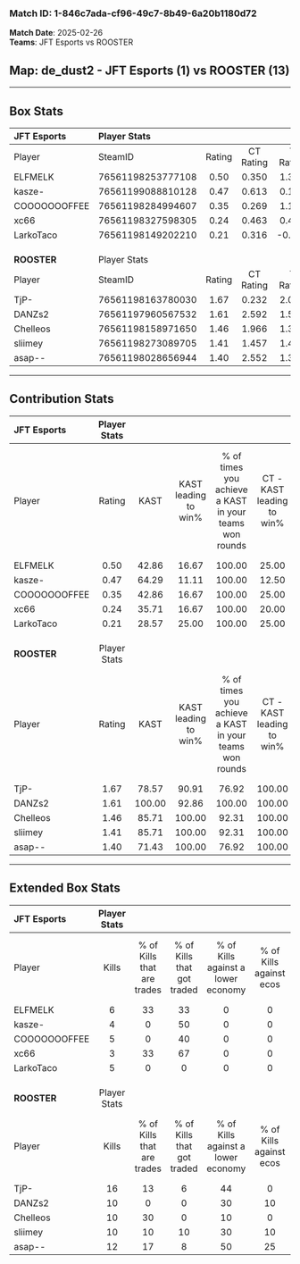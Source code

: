 ### Match ID: 1-846c7ada-cf96-49c7-8b49-6a20b1180d72  
**Match Date**: 2025-02-26  
**Teams**: JFT Esports vs ROOSTER  

## **Map**: de_dust2 - JFT Esports (1) vs ROOSTER (13)  
---  

## Box Stats  

| **JFT Esports** | Player Stats      |        |           |          |        |      |       |         |        |      |     |
| :- | :- | :-: | :-: | :-: | :-: | :-: | :-: | :-: | :-: | :-: | :-: |
| Player          | SteamID           | Rating | CT Rating | T Rating |  KAST  | ADR  | Kills | Assists | Deaths | K/D  | HS% |
| ELFMELK         | 76561198253777108 |  0.50  |   0.350   |  1.392   | 42.86  | 63.7 |   6   |    1    |   12   | 0.50 | 100 |
| kasze-          | 76561199088810128 |  0.47  |   0.613   |  0.160   | 64.29  | 33.2 |   4   |    1    |   11   | 0.36 | 50  |
| COOOOOOOFFEE    | 76561198284994607 |  0.35  |   0.269   |  1.117   | 42.86  | 27.4 |   5   |    0    |   11   | 0.45 | 20  |
| xc66            | 76561198327598305 |  0.24  |   0.463   |  0.407   | 35.71  | 46.1 |   3   |    0    |   11   | 0.27 | 33  |
| LarkoTaco       | 76561198149202210 |  0.21  |   0.316   |  -0.412  | 28.57  | 48.7 |   5   |    1    |   14   | 0.36 |  0  |
|                 |                   |        |           |          |        |      |       |         |        |      |     |
|                 |                   |        |           |          |        |      |       |         |        |      |     |
|                 |                   |        |           |          |        |      |       |         |        |      |     |
| **ROOSTER**     | Player Stats      |        |           |          |        |      |       |         |        |      |     |
| Player          | SteamID           | Rating | CT Rating | T Rating |  KAST  | ADR  | Kills | Assists | Deaths | K/D  | HS% |
| TjP-            | 76561198163780030 |  1.67  |   0.232   |  2.001   | 78.57  | 94.4 |  16   |    2    |   7    | 2.29 | 68  |
| DANZs2          | 76561197960567532 |  1.61  |   2.592   |  1.507   | 100.00 | 90.7 |  10   |    3    |   3    | 3.33 | 90  |
| Chelleos        | 76561198158971650 |  1.46  |   1.966   |  1.375   | 85.71  | 62.9 |  10   |    4    |   2    | 5.00 | 40  |
| sliimey         | 76561198273089705 |  1.41  |   1.457   |  1.497   | 85.71  | 92.5 |  10   |    6    |   6    | 1.67 | 70  |
| asap--          | 76561198028656944 |  1.40  |   2.552   |  1.300   | 71.43  | 88.3 |  12   |    3    |   6    | 2.00 | 33  |
---  

## Contribution Stats  

| **JFT Esports** | Player Stats |        |                      |                                                        |                           |                                                             |                          |                                                            |
| :- | :-: | :-: | :-: | :-: | :-: | :-: | :-: | :-: |
| Player          |    Rating    |  KAST  | KAST leading to win% | % of times you achieve a KAST in your teams won rounds | CT - KAST leading to win% | CT - % of times you achieve a KAST in your teams won rounds | T - KAST leading to win% | T - % of times you achieve a KAST in your teams won rounds |
| ELFMELK         |     0.50     | 42.86  |        16.67         |                         100.00                         |           25.00           |                           100.00                            |           0.00           |                            0.00                            |
| kasze-          |     0.47     | 64.29  |        11.11         |                         100.00                         |           12.50           |                           100.00                            |           0.00           |                            0.00                            |
| COOOOOOOFFEE    |     0.35     | 42.86  |        16.67         |                         100.00                         |           25.00           |                           100.00                            |           0.00           |                            0.00                            |
| xc66            |     0.24     | 35.71  |        16.67         |                         100.00                         |           20.00           |                           100.00                            |           0.00           |                            0.00                            |
| LarkoTaco       |     0.21     | 28.57  |        25.00         |                         100.00                         |           25.00           |                           100.00                            |           0.00           |                            0.00                            |
|                 |              |        |                      |                                                        |                           |                                                             |                          |                                                            |
|                 |              |        |                      |                                                        |                           |                                                             |                          |                                                            |
|                 |              |        |                      |                                                        |                           |                                                             |                          |                                                            |
| **ROOSTER**     | Player Stats |        |                      |                                                        |                           |                                                             |                          |                                                            |
| Player          |    Rating    |  KAST  | KAST leading to win% | % of times you achieve a KAST in your teams won rounds | CT - KAST leading to win% | CT - % of times you achieve a KAST in your teams won rounds | T - KAST leading to win% | T - % of times you achieve a KAST in your teams won rounds |
| TjP-            |     1.67     | 78.57  |        90.91         |                         76.92                          |          100.00           |                            50.00                            |          90.00           |                           81.82                            |
| DANZs2          |     1.61     | 100.00 |        92.86         |                         100.00                         |          100.00           |                           100.00                            |          91.67           |                           100.00                           |
| Chelleos        |     1.46     | 85.71  |        100.00        |                         92.31                          |          100.00           |                           100.00                            |          100.00          |                           90.91                            |
| sliimey         |     1.41     | 85.71  |        100.00        |                         92.31                          |          100.00           |                           100.00                            |          100.00          |                           90.91                            |
| asap--          |     1.40     | 71.43  |        100.00        |                         76.92                          |          100.00           |                           100.00                            |          100.00          |                           72.73                            |
---  

## Extended Box Stats  

| **JFT Esports** | Player Stats |                            |                            |                                    |                         |                              |                                 |        |                             |                                     |                          |                               |                            |
| :- | :-: | :-: | :-: | :-: | :-: | :-: | :-: | :-: | :-: | :-: | :-: | :-: | :-: |
| Player          |    Kills     | % of Kills that are trades | % of Kills that got traded | % of Kills against a lower economy | % of Kills against ecos | % of Kills that are flawless | % of Kills that are close duels | Deaths | % of Deaths that get traded | % of Deaths against a lower economy | % of Deaths against ecos | % of Deaths that are flawless | % of Deaths that are close |
| ELFMELK         |      6       |             33             |             33             |                 0                  |            0            |              83              |                0                |   12   |              0              |                  0                  |            0             |              83               |             8              |
| kasze-          |      4       |             0              |             50             |                 0                  |            0            |             100              |                0                |   11   |             18              |                  0                  |            0             |              91               |             0              |
| COOOOOOOFFEE    |      5       |             0              |             40             |                 0                  |            0            |              60              |                0                |   11   |              9              |                  0                  |            0             |              100              |             0              |
| xc66            |      3       |             33             |             67             |                 0                  |            0            |             100              |                0                |   11   |              9              |                  0                  |            0             |              36               |             9              |
| LarkoTaco       |      5       |             0              |             0              |                 0                  |            0            |              80              |                0                |   14   |              0              |                  0                  |            0             |              86               |             0              |
|                 |              |                            |                            |                                    |                         |                              |                                 |        |                             |                                     |                          |                               |                            |
|                 |              |                            |                            |                                    |                         |                              |                                 |        |                             |                                     |                          |                               |                            |
|                 |              |                            |                            |                                    |                         |                              |                                 |        |                             |                                     |                          |                               |                            |
| **ROOSTER**     | Player Stats |                            |                            |                                    |                         |                              |                                 |        |                             |                                     |                          |                               |                            |
| Player          |    Kills     | % of Kills that are trades | % of Kills that got traded | % of Kills against a lower economy | % of Kills against ecos | % of Kills that are flawless | % of Kills that are close duels | Deaths | % of Deaths that get traded | % of Deaths against a lower economy | % of Deaths against ecos | % of Deaths that are flawless | % of Deaths that are close |
| TjP-            |      16      |             13             |             6              |                 44                 |            0            |             100              |                0                |   7    |             29              |                 29                  |            14            |              71               |             0              |
| DANZs2          |      10      |             0              |             0              |                 30                 |           10            |              90              |                0                |   3    |             33              |                 33                  |            33            |              67               |             0              |
| Chelleos        |      10      |             30             |             0              |                 10                 |            0            |              70              |               10                |   2    |              0              |                  0                  |            0             |              100              |             0              |
| sliimey         |      10      |             10             |             10             |                 30                 |           10            |              60              |               10                |   6    |             33              |                 33                  |            17            |              50               |             0              |
| asap--          |      12      |             17             |             8              |                 50                 |           25            |              67              |                0                |   6    |             33              |                 17                  |            0             |              100              |             0              |
